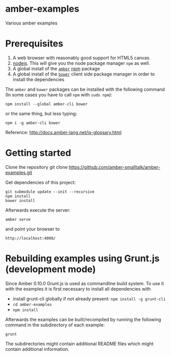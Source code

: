 amber-examples
==============

Various amber examples



Prerequisites
=============

1. A web browser with reasonably good support for HTML5 canvas.
2. [nodejs](http://www.nodejs.org/). This will give you the node package manager `npm` as well.
3. A global install of the [`amber`](http://amber-lang.net/) [npm](http://npmjs.org/) package
4. A global install of the [`bower`](http://bower.io/) client side package manager in order to install the dependencies

The `amber` and `bower` packages can be installed with the following command (In some cases you have to call `npm` with `sudo npm`):

    npm install --global amber-cli bower

or the same thing, but less typing:

    npm i -g amber-cli bower

Reference: http://docs.amber-lang.net/js-glossary.html

Getting started
===============

Clone the repository 
    git clone https://github.com/amber-smalltalk/amber-examples.git

Get dependencies of this project:
 
    git submodule update --init --recursive
    npm install
    bower install

Afterwards execute the server:

`amber serve`

and point your browser to

`http://localhost:4000/`

Rebuilding examples using Grunt.js (development mode)
====================================================

Since Amber 0.10.0 Grunt.js is used as commandline build system.
To use it with the examples it is first necessary to install all dependencies with

* install grunt-cli globally if not already present: `npm install -g grunt-cli`
* `cd amber-examples`
* `npm install`

Afterwards the examples can be built/recompiled by running the following command in
the subdirectory of each example:

`grunt`

The subdirectories might contain additional README files which might contain additional information.
